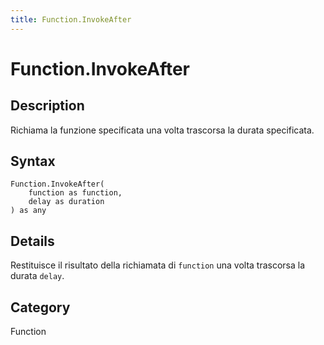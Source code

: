 ```yaml
---
title: Function.InvokeAfter
---
```


# Function.InvokeAfter


## Description

Richiama la funzione specificata una volta trascorsa la durata specificata.


## Syntax

```powerquery
Function.InvokeAfter(
    function as function,
    delay as duration
) as any
```


## Details

Restituisce il risultato della richiamata di <code>function</code> una volta trascorsa la durata <code>delay</code>.



## Category
Function
